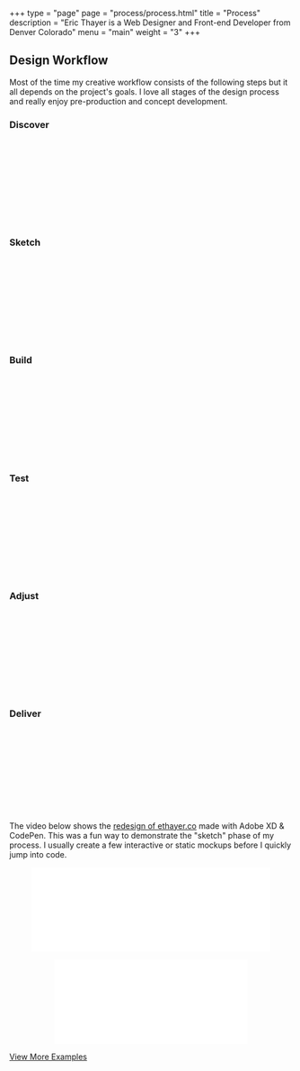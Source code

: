 +++
type = "page"
page = "process/process.html"
title = "Process"
description = "Eric Thayer is a Web Designer and Front-end Developer from Denver Colorado"
menu = "main"
weight = "3"
+++

<!-- Process -->
<section id="process" class="pt-2">
  <!-- Section Title -->
  <div class="container align-center">
    <h2 id="design-process">Design Workflow</h2>
    <p class="sub-header mb-2 mw-35em md-pr-pl-2">Most of the time my creative workflow consists of the following steps but it all depends on the project's goals. I love all stages of the design process and really enjoy pre-production and concept development.</p>
    <!-- Process Steps -->
    <div class="process-steps flex-layout flex-33 mb-1">
      <!-- Discover -->
      <div class="card step">
        <h3>Discover</h3>
        <!-- icon -->
        <figure class="media-item">
          <svg class="icon">
            <use xlink:href="#icon-lightbulb" />
          </svg>
        </figure>
      </div>
      <!-- Sketch -->
      <div class="card step">
        <h3>Sketch</h3>
        <!-- icon -->
        <figure class="media-item">
          <svg class="icon">
            <use xlink:href="#icon-pencil" />
          </svg>
        </figure>
      </div>
      <!-- Build -->
      <div class="card step">
        <h3>Build</h3>
        <!-- icon -->
        <figure class="media-item">
          <svg class="icon">
            <use xlink:href="#icon-tools" />
          </svg>
        </figure>
      </div>
      <!-- Test -->
      <div class="card step">
        <h3>Test</h3>
        <!-- icon -->
        <figure class="media-item">
          <svg class="icon">
            <use xlink:href="#icon-devices" />
          </svg>
        </figure>
      </div>
      <!-- Adjust -->
      <div class="card step">
        <h3>Adjust</h3>
        <!-- icon -->
        <figure class="media-item">
          <svg class="icon">
            <use xlink:href="#icon-adjust" />
          </svg>
        </figure>
      </div>
      <!-- Deliver -->
      <div class="card step">
        <h3>Deliver</h3>
        <!-- icon -->
        <figure class="media-item">
          <svg class="icon">
            <use xlink:href="#icon-globe" />
          </svg>
        </figure>
      </div>
      <!-- / END -->
    </div>
  </div>
  <div class="container align-center">
    <p class="sub-header mb-2 mw-50em text-md lg-pr-pl-2">The video below shows the <a href="//codepen.io/ericthayer/pen/zNxMer">redesign of ethayer.co</a> made with Adobe
    XD &amp; CodePen. This was a fun way to demonstrate the "sketch" phase of my process. I usually create a few interactive or static mockups before I quickly jump into code.</p>
    <!-- Media Item (redesign demo video) -->
    <figure class="media-wrap video mb-1">
      <iframe class="lazyload card" width="100%" title="Time-lapse design of ethayer.co v2.0" src="//www.youtube.com/embed/ZqlVjv8DlYI" frameborder="0" allowfullscreen>
      </iframe>
      <noscript>
        <figure class="media-wrap iframe mb-0">
          <iframe width="100%" title="Time-lapse design of ethayer.co v2.0" src="//www.youtube.com/embed/ZqlVjv8DlYI?rel=0" frameborder="0" allowfullscreen>
          </iframe>
        </figure>
      </noscript>
    </figure>
    <!-- View More Link -->
    <a class="cta-link hidden" href="#0">View More Examples</a>
  </div>
</section>